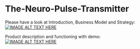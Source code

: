 # The-Neuro-Pulse-Transmitter

Please have a look at
Introduction, Business Model and Strategy: \
[![IMAGE ALT TEXT HERE](https://img.youtube.com/vi/aw0q_MiwXu4/0.jpg)](https://www.youtube.com/watch?v=aw0q_MiwXu4)

Product description and functioning with demo: \
[![IMAGE ALT TEXT HERE](https://img.youtube.com/vi/0IUefaDeA8o/0.jpg)](https://www.youtube.com/watch?v=0IUefaDeA8o)
